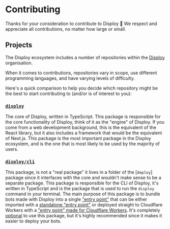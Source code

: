 # Contributing

Thanks for your consideration to contribute to Disploy 💙
We respect and appreciate all contributions, no matter how large or small.

## Projects

The Disploy ecosystem includes a number of repositories within the [Disploy](https://github.com/Disploy) organisation.

When it comes to contributions, repositories vary in scope, use different programming languages, and have varying levels of difficulty.

Here's a quick comparison to help you decide which repository might be the best to start contributing to (and/or is of interest to you):

<!-- | Repository                                                                       | Scope | Language   | Difficulty |
| -------------------------------------------------------------------------------- | ----- | ---------- | ---------- |
| [disploy](https://github.com/Disploy/disploy/tree/main/packages/disploy)         | Core  | TypeScript | Easy       |
| [disploy/cli](https://github.com/Disploy/disploy/tree/main/packages/disploy/cli) | CLI   | TypeScript | Hard       | -->

### [`disploy`]

The core of Disploy, written in TypeScript. This package is responsible for the core functionality of Disploy, think of it as the "engine" of Disploy. If you come from a web development background, this is the equivalent of the React library, but it also includes a framework that would be the equivalent of Next.js. This package is the most important package in the Disploy ecosystem, and is the one that is most likely to be used by the majority of users.

### [`disploy/cli`]

This package, is not a "real package" it lives in a folder of the [`deploy`] package since it interfaces with the core and wouldn't make sense to be a separate package. This package is responsible for the CLI of Disploy, it's written in TypeScript and is the package that is used to run the `disploy` command in your terminal. The main purpose of this package is to bundle bots made with Disploy into a single ["entry point"] that can be either imported with a [standalone "entry point"] or deployed straight to Cloudflare Workers with a ["entry point" made for Cloudflare Workers]. It's completely [optional](/docs/Reference/framework-less/) to use this package, but it's highly recommended since it makes it easier to deploy your bots.

[`disploy`]: https://github.com/Disploy/disploy/tree/main/packages/disploy
[`disploy/cli`]: https://github.com/Disploy/disploy/tree/main/packages/disploy/cli
["entry point"]: https://github.com/Disploy/disploy/tree/main/packages/disploy/cli/assets/code
[standalone "entry point"]: https://github.com/Disploy/disploy/blob/main/packages/disploy/cli/assets/code/standaloneEntry.js
["entry point" made for cloudflare workers]: https://github.com/Disploy/disploy/blob/main/packages/disploy/cli/assets/code/cfWorkerEntry.js
